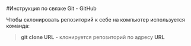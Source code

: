 #Инструкция по связке Git - GitHub 

Чтобы склонировать репозиторий к себе на компьютер используется команда: 
>**git clone URL** - клонируется репозиторий по адресу **URL**